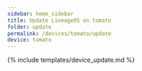 ```yaml
---
sidebar: home_sidebar
title: Update LineageOS on tomato
folder: update
permalink: /devices/tomato/update
device: tomato
---
```

{% include templates/device_update.md %}
